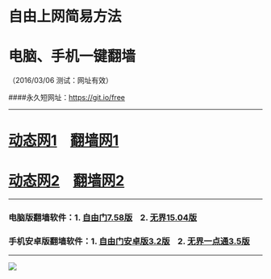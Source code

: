 # 自由上网简易方法
# 电脑、手机一键翻墙
（2016/03/06 测试：网址有效）

####永久短网址：https://git.io/free

***

# <a href="http://dt01.rm6.org/306" target="_blank">动态网1</a>&nbsp;&nbsp;&nbsp;&nbsp;<a href="http://fq06.dler.org" target="_blank">翻墙网1</a>

# <a href="http://dt-01.0bit.org/306" target="_blank">动态网2</a>&nbsp;&nbsp;&nbsp;&nbsp;<a href="http://fq07.inet2.org" target="_blank">翻墙网2</a>

***

### 电脑版翻墙软件：1. <a href="http://fq04.igster.org/fgget.php?fid=fg758p.zip" target="_blank">自由门7.58版</a>&nbsp;&nbsp;&nbsp;&nbsp;2. <a href="http://fq04.igster.org/fgget.php?fid=u1504.zip" target="_blank">无界15.04版</a>

### 手机安卓版翻墙软件：1. <a href="http://fq04.igster.org/fgget.php?fid=fgma32.apk" target="_blank">自由门安卓版3.2版</a>&nbsp;&nbsp;&nbsp;&nbsp;2. <a href="http://fq04.igster.org/fgget.php?fid=um3.5.apk" target="_blank">无界一点通3.5版</a>

***

<p><img src="http://fq05.dler.org/pic/yjfq-20160207.png"></p> 

